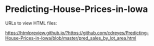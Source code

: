 # Predicting-House-Prices-in-Iowa

URLs to view HTML files:

https://htmlpreview.github.io/?https://github.com/cdreyes/Predicting-House-Prices-in-Iowa/blob/master/pred_sales_by_lot_area.html

